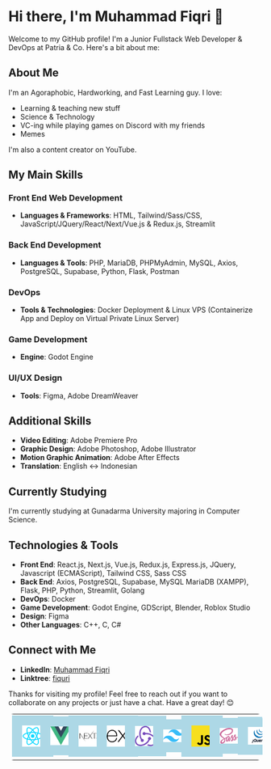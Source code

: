 # Hi there, I'm Muhammad Fiqri 👋

Welcome to my GitHub profile! I'm a Junior Fullstack Web Developer & DevOps at Patria & Co. Here's a bit about me:

## About Me

I'm an Agoraphobic, Hardworking, and Fast Learning guy. I love:
- Learning & teaching new stuff
- Science & Technology
- VC-ing while playing games on Discord with my friends
- Memes

I'm also a content creator on YouTube.

## My Main Skills

### Front End Web Development
- **Languages & Frameworks**: HTML, Tailwind/Sass/CSS, JavaScript/JQuery/React/Next/Vue.js & Redux.js, Streamlit

### Back End Development
- **Languages & Tools**: PHP, MariaDB, PHPMyAdmin, MySQL, Axios, PostgreSQL, Supabase, Python, Flask, Postman

### DevOps
- **Tools & Technologies**: Docker Deployment & Linux VPS (Containerize App and Deploy on Virtual Private Linux Server)

### Game Development
- **Engine**: Godot Engine

### UI/UX Design
- **Tools**: Figma, Adobe DreamWeaver

## Additional Skills
- **Video Editing**: Adobe Premiere Pro
- **Graphic Design**: Adobe Photoshop, Adobe Illustrator
- **Motion Graphic Animation**: Adobe After Effects
- **Translation**: English <-> Indonesian

## Currently Studying
I'm currently studying at Gunadarma University majoring in Computer Science.

## Technologies & Tools

- **Front End**: React.js, Next.js, Vue.js, Redux.js, Express.js, JQuery, Javascript (ECMAScript), Tailwind CSS, Sass CSS
- **Back End**: Axios, PostgreSQL, Supabase, MySQL MariaDB (XAMPP), Flask, PHP, Python, Streamlit, Golang
- **DevOps**: Docker
- **Game Development**: Godot Engine, GDScript, Blender, Roblox Studio
- **Design**: Figma
- **Other Languages**: C++, C, C#

## Connect with Me

- **LinkedIn**: [Muhammad Fiqri](https://www.linkedin.com/in/muhammad-fiqri-b18389182/)
- **Linktree**: [fiquri](https://linktr.ee/fiquri)

Thanks for visiting my profile! Feel free to reach out if you want to collaborate on any projects or just have a chat. Have a great day! 😊

<table style="border-radius: 10px">
  <tr>
    <td>
      <a href="https://github.com/Muhammad-Fiqri/Fallout-4-Radio">
        <img style="background: lightblue; padding: 20px; width: 100px;" src="React.png">
      </a>
    </td>
    <td>
      <a href="https://github.com/Muhammad-Fiqri/Learning-Vue--Calculator-App-">
        <img style="background: lightblue; padding: 20px; width: 100px;" src="Vue.png">
      </a>
    </td>
    <td>
      <a href="https://nextjs.org/">
        <img style="background: lightblue; padding: 20px; width: 100px;" src="nextjs.png">
      </a>
    </td>
    <td>
      <a href="https://expressjs.com/">
        <img style="background: lightblue; padding: 20px; width: 100px;" src="expressjs.png">
      </a>
    </td>
    <td>
      <a href="https://redux.js.org/">
        <img style="background: lightblue; padding: 20px; width: 100px;" src="redux.png">
      </a>
    </td>
    <td>
      <a href="https://tailwindcss.com/">
        <img style="background: lightblue; padding: 20px; width: 100px;" src="tailwind.png">
      </a>
    </td>
    <td>
      <a href="https://developer.mozilla.org/en-US/docs/Web/JavaScript">
        <img style="background: lightblue; padding: 20px; width: 100px;" src="js.png">
      </a>
    </td>
    <td>
      <a href="https://sass-lang.com/">
        <img style="background: lightblue; padding: 20px; width: 100px;" src="Sass.png">
      </a>
    </td>
    <td>
      <a href="https://jquery.com/">
        <img style="background: lightblue; padding: 20px; width: 100px;" src="JQuery.png">
      </a>
    </td>
  </tr>
</table>

<!--https://dev.to/github/how-to-create-a-github-profile-readme-jha-->
